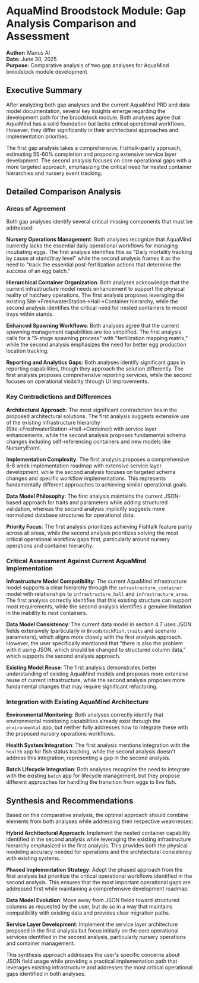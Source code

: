 # AquaMind Broodstock Module: Gap Analysis Comparison and Assessment

**Author:** Manus AI  
**Date:** June 30, 2025  
**Purpose:** Comparative analysis of two gap analyses for AquaMind broodstock module development

## Executive Summary

After analyzing both gap analyses and the current AquaMind PRD and data model documentation, several key insights emerge regarding the development path for the broodstock module. Both analyses agree that AquaMind has a solid foundation but lacks critical operational workflows. However, they differ significantly in their architectural approaches and implementation priorities.

The first gap analysis takes a comprehensive, Fishtalk-parity approach, estimating 55-60% completion and proposing extensive service layer development. The second analysis focuses on core operational gaps with a more targeted approach, emphasizing the critical need for nested container hierarchies and nursery event tracking.

## Detailed Comparison Analysis

### Areas of Agreement

Both gap analyses identify several critical missing components that must be addressed:

**Nursery Operations Management**: Both analyses recognize that AquaMind currently lacks the essential daily operational workflows for managing incubating eggs. The first analysis identifies this as "Daily mortality tracking by cause at stand/tray level" while the second analysis frames it as the need to "track the essential post-fertilization actions that determine the success of an egg batch."

**Hierarchical Container Organization**: Both analyses acknowledge that the current infrastructure model needs enhancement to support the physical reality of hatchery operations. The first analysis proposes leveraging the existing Site→FreshwaterStation→Hall→Container hierarchy, while the second analysis identifies the critical need for nested containers to model trays within stands.

**Enhanced Spawning Workflows**: Both analyses agree that the current spawning management capabilities are too simplified. The first analysis calls for a "5-stage spawning process" with "fertilization mapping matrix," while the second analysis emphasizes the need for better egg production location tracking.

**Reporting and Analytics Gaps**: Both analyses identify significant gaps in reporting capabilities, though they approach the solution differently. The first analysis proposes comprehensive reporting services, while the second focuses on operational visibility through UI improvements.

### Key Contradictions and Differences

**Architectural Approach**: The most significant contradiction lies in the proposed architectural solutions. The first analysis suggests extensive use of the existing infrastructure hierarchy (Site→FreshwaterStation→Hall→Container) with service layer enhancements, while the second analysis proposes fundamental schema changes including self-referencing containers and new models like NurseryEvent.

**Implementation Complexity**: The first analysis proposes a comprehensive 6-8 week implementation roadmap with extensive service layer development, while the second analysis focuses on targeted schema changes and specific workflow implementations. This represents fundamentally different approaches to achieving similar operational goals.

**Data Model Philosophy**: The first analysis maintains the current JSON-based approach for traits and parameters while adding structured validation, whereas the second analysis implicitly suggests more normalized database structures for operational data.

**Priority Focus**: The first analysis prioritizes achieving Fishtalk feature parity across all areas, while the second analysis prioritizes solving the most critical operational workflow gaps first, particularly around nursery operations and container hierarchy.

### Critical Assessment Against Current AquaMind Implementation

**Infrastructure Model Compatibility**: The current AquaMind infrastructure model supports a clear hierarchy through the `infrastructure_container` model with relationships to `infrastructure_hall` and `infrastructure_area`. The first analysis correctly identifies that this existing structure can support most requirements, while the second analysis identifies a genuine limitation in the inability to nest containers.

**Data Model Consistency**: The current data model in section 4.7 uses JSON fields extensively (particularly in `BroodstockFish.traits` and scenario parameters), which aligns more closely with the first analysis approach. However, the user specifically mentioned that "there is also the problem with it using JSON, which should be changed to structured column data," which supports the second analysis approach.

**Existing Model Reuse**: The first analysis demonstrates better understanding of existing AquaMind models and proposes more extensive reuse of current infrastructure, while the second analysis proposes more fundamental changes that may require significant refactoring.

### Integration with Existing AquaMind Architecture

**Environmental Monitoring**: Both analyses correctly identify that environmental monitoring capabilities already exist through the `environmental` app, but neither fully addresses how to integrate these with the proposed nursery operations workflows.

**Health System Integration**: The first analysis mentions integration with the `health` app for fish status tracking, while the second analysis doesn't address this integration, representing a gap in the second analysis.

**Batch Lifecycle Integration**: Both analyses recognize the need to integrate with the existing `batch` app for lifecycle management, but they propose different approaches for handling the transition from eggs to live fish.

## Synthesis and Recommendations

Based on this comparative analysis, the optimal approach should combine elements from both analyses while addressing their respective weaknesses:

**Hybrid Architectural Approach**: Implement the nested container capability identified in the second analysis while leveraging the existing infrastructure hierarchy emphasized in the first analysis. This provides both the physical modeling accuracy needed for operations and the architectural consistency with existing systems.

**Phased Implementation Strategy**: Adopt the phased approach from the first analysis but prioritize the critical operational workflows identified in the second analysis. This ensures that the most important operational gaps are addressed first while maintaining a comprehensive development roadmap.

**Data Model Evolution**: Move away from JSON fields toward structured columns as requested by the user, but do so in a way that maintains compatibility with existing data and provides clear migration paths.

**Service Layer Development**: Implement the service layer architecture proposed in the first analysis but focus initially on the core operational services identified in the second analysis, particularly nursery operations and container management.

This synthesis approach addresses the user's specific concerns about JSON field usage while providing a practical implementation path that leverages existing infrastructure and addresses the most critical operational gaps identified in both analyses.

